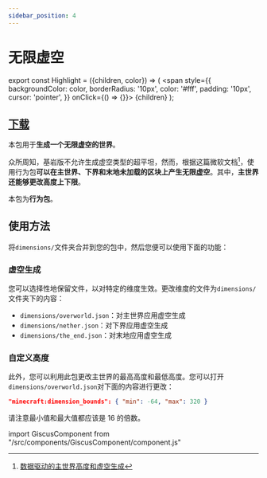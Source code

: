 ```yaml
---
sidebar_position: 4
---
```


# 无限虚空

export const Highlight = ({children, color}) => (
  <span
    style={{ backgroundColor: color, borderRadius: '10px', color: '#fff', padding: '10px', cursor: 'pointer', }}
    onClick={() => {}}>
    {children}
  </span>
);

## [<Highlight color="#25c2a0">下载</Highlight>](https://app.nekodrive.net/s/3XVI2)

本包用于**生成一个无限虚空的世界**。

众所周知，基岩版不允许生成虚空类型的超平坦，然而，根据这篇微软文档[^1]，使用行为包**可以在主世界、下界和末地未加载的区块上产生无限虚空**。其中，**主世界还能够更改高度上下限**。

本包为**行为包**。

## 使用方法

将`dimensions/`文件夹合并到您的包中，然后您便可以使用下面的功能：

### 虚空生成

您可以选择性地保留文件，以对特定的维度生效。更改维度的文件为`dimensions/`文件夹下的内容：

- `dimensions/overworld.json`：对主世界应用虚空生成
- `dimensions/nether.json`：对下界应用虚空生成
- `dimensions/the_end.json`：对末地应用虚空生成

### 自定义高度

此外，您可以利用此包更改主世界的最高高度和最低高度。您可以打开`dimensions/overworld.json`对下面的内容进行更改：

```json title="dimensions/overworld.json"
"minecraft:dimension_bounds": { "min": -64, "max": 320 }
```

请注意最小值和最大值都应该是 16 的倍数。

[^1]: [数据驱动的主世界高度和虚空生成](https://learn.microsoft.com/en-us/minecraft/creator/documents/datadrivenoverworldheight?view=minecraft-bedrock-stable)

import GiscusComponent from "/src/components/GiscusComponent/component.js"

<GiscusComponent/>
